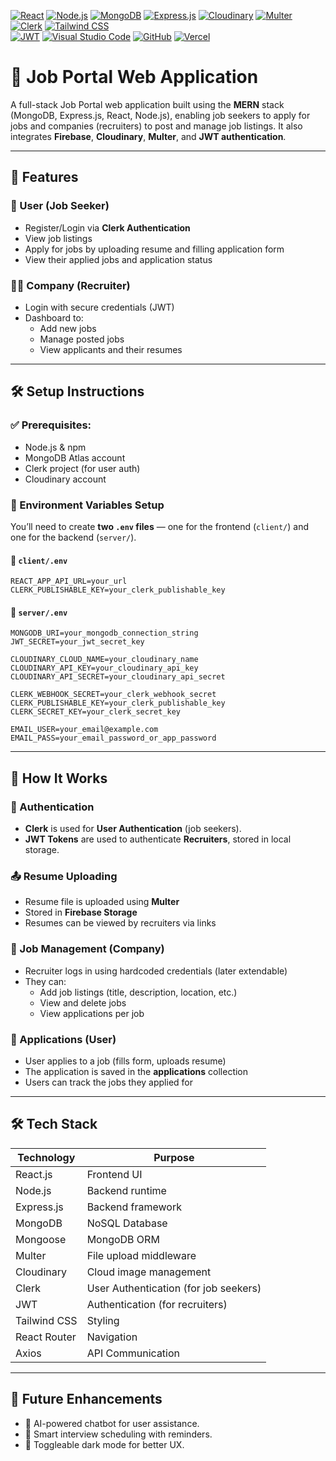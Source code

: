 [![React](https://img.shields.io/badge/react-20232A.svg?style=flat&logo=react&logoColor=61DAFB)](https://reactjs.org/)
[![Node.js](https://img.shields.io/badge/node.js-339933.svg?style=flat&logo=node.js&logoColor=white)](https://nodejs.org/)
[![MongoDB](https://img.shields.io/badge/mongodb-47A248.svg?style=flat&logo=mongodb&logoColor=white)](https://www.mongodb.com/)
[![Express.js](https://img.shields.io/badge/express.js-000000.svg?style=flat&logo=express&logoColor=white)](https://expressjs.com/)
[![Cloudinary](https://img.shields.io/badge/cloudinary-3448C5.svg?style=flat&logo=cloudinary&logoColor=white)](https://cloudinary.com/)
[![Multer](https://img.shields.io/badge/multer-333333.svg?style=flat&logo=npm&logoColor=white)](https://www.npmjs.com/package/multer)
[![Clerk](https://img.shields.io/badge/clerk-F44C57.svg?style=flat&logo=clerk&logoColor=white)](https://clerk.dev/)
[![Tailwind CSS](https://img.shields.io/badge/tailwindcss-06B6D4.svg?style=flat&logo=tailwind-css&logoColor=white)](https://tailwindcss.com/)<br>
[![JWT](https://img.shields.io/badge/JWT-000000.svg?style=flat&logo=jsonwebtokens&logoColor=white)](https://jwt.io/)
[![Visual Studio Code](https://img.shields.io/badge/Visual%20Studio%20Code-0078d7.svg?style=flat&logo=visual-studio-code&logoColor=white)](https://code.visualstudio.com/)
[![GitHub](https://img.shields.io/badge/GitHub-181717?style=flat&logo=github&logoColor=white)](https://github.com/)
[![Vercel](https://img.shields.io/badge/vercel-000000.svg?style=flat&logo=vercel&logoColor=white)](https://vercel.com/)



# 💼 Job Portal Web Application

A full-stack Job Portal web application built using the **MERN** stack (MongoDB, Express.js, React, Node.js), enabling job seekers to apply for jobs and companies (recruiters) to post and manage job listings. It also integrates **Firebase**, **Cloudinary**, **Multer**, and **JWT authentication**.

---

## 📌 Features

### 👤 User (Job Seeker)
- Register/Login via **Clerk Authentication**
- View job listings
- Apply for jobs by uploading resume and filling application form
- View their applied jobs and application status

### 🧑‍💼 Company (Recruiter)
- Login with secure credentials (JWT)
- Dashboard to:
  - Add new jobs
  - Manage posted jobs
  - View applicants and their resumes

---
## 🛠️ Setup Instructions
### ✅ Prerequisites:
- Node.js & npm
- MongoDB Atlas account
- Clerk project (for user auth)
- Cloudinary account

### 🔐 Environment Variables Setup
You’ll need to create **two `.env` files** — one for the frontend (`client/`) and one for the backend (`server/`).

#### 📁 `client/.env`
```env
REACT_APP_API_URL=your_url
CLERK_PUBLISHABLE_KEY=your_clerk_publishable_key
```
#### 📁 `server/.env`
```env
MONGODB_URI=your_mongodb_connection_string
JWT_SECRET=your_jwt_secret_key

CLOUDINARY_CLOUD_NAME=your_cloudinary_name
CLOUDINARY_API_KEY=your_cloudinary_api_key
CLOUDINARY_API_SECRET=your_cloudinary_api_secret

CLERK_WEBHOOK_SECRET=your_clerk_webhook_secret
CLERK_PUBLISHABLE_KEY=your_clerk_publishable_key
CLERK_SECRET_KEY=your_clerk_secret_key

EMAIL_USER=your_email@example.com
EMAIL_PASS=your_email_password_or_app_password
```
---
## 🧠 How It Works

### 🔐 Authentication
- **Clerk** is used for **User Authentication** (job seekers).
- **JWT Tokens** are used to authenticate **Recruiters**, stored in local storage.

### 📤 Resume Uploading
- Resume file is uploaded using **Multer**
- Stored in **Firebase Storage**
- Resumes can be viewed by recruiters via links

### 🧾 Job Management (Company)
- Recruiter logs in using hardcoded credentials (later extendable)
- They can:
  - Add job listings (title, description, location, etc.)
  - View and delete jobs
  - View applications per job

### 📄 Applications (User)
- User applies to a job (fills form, uploads resume)
- The application is saved in the **applications** collection
- Users can track the jobs they applied for

---

## 🛠️ Tech Stack

| Technology       | Purpose                            |
|------------------|-------------------------------------|
| React.js         | Frontend UI                         |
| Node.js          | Backend runtime                     |
| Express.js       | Backend framework                   |
| MongoDB          | NoSQL Database                      |
| Mongoose         | MongoDB ORM                         |
| Multer           | File upload middleware              |
| Cloudinary       | Cloud image management              |
| Clerk            | User Authentication (for job seekers) |
| JWT              | Authentication (for recruiters)     |
| Tailwind CSS     | Styling                             |
| React Router     | Navigation                          |
| Axios            | API Communication                   |

---





## 🔮 Future Enhancements

- 🤖 AI-powered chatbot for user assistance.
- 📅 Smart interview scheduling with reminders.
- 🌙 Toggleable dark mode for better UX.



